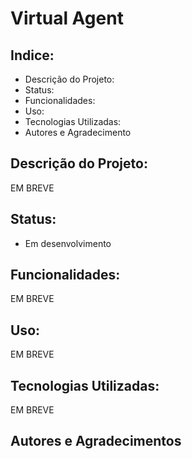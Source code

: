 # Virtual Agent

## Indice:
* Descrição do Projeto:
* Status:
* Funcionalidades:
* Uso:
* Tecnologias Utilizadas:
* Autores e Agradecimento
 
 
## Descrição do Projeto:
EM BREVE

## Status:
 - Em desenvolvimento 

## Funcionalidades:
EM BREVE
## Uso:
EM BREVE

## Tecnologias Utilizadas:
EM BREVE

## Autores e Agradecimentos

